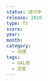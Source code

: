 ```yaml
---
status: 进行中
release: 2010
type: TV
score:
year:
month:
category:
  - 动漫
tags:
  - GAL改
  - 恋爱
---
```


